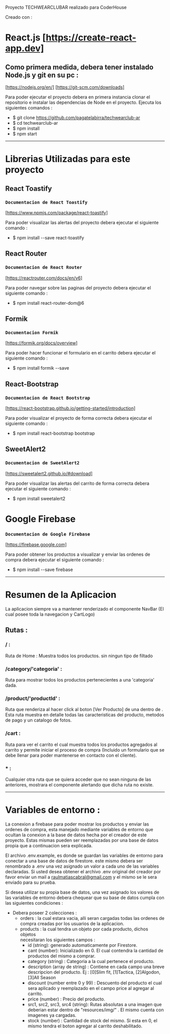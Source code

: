 Proyecto TECHWEARCLUBAR realizado para CoderHouse

Creado con : 
# React.js [https://create-react-app.dev]

## Como primera medida, debera tener instalado Node.js y git en su pc : 

[https://nodejs.org/en/]
[https://git-scm.com/downloads]


Para poder ejecutar el proyecto debera en primera instancia clonar el repositorio e instalar las dependencias de Node en el proyecto.
Ejecuta los siguientes comandos : 

- $ git clone https://github.com/pagatelabirra/techwearclub-ar
- $ cd techwearclub-ar
- $ npm install
- $ npm start

----------------------------------------------------------------------------------------------

# Librerias Utilizadas para este proyecto

## React Toastify

### `Documentacion de React Toastify`

[https://www.npmjs.com/package/react-toastify]

Para poder visualizar las alertas del proyecto debera ejecutar el siguiente comando :
 - $ npm install --save react-toastify

 ## React Router

### `Documentacion de React Router`

[https://reactrouter.com/docs/en/v6]

Para poder navegar sobre las paginas del proyecto debera ejecutar el siguiente comando :
 - $ npm install react-router-dom@6

 ## Formik

 ### `Documentacion Formik`

 [https://formik.org/docs/overview]

 Para poder hacer funcionar el formulario en el carrito debera ejecutar el siguiente comando : 
  - $ npm install formik --save

## React-Bootstrap

### `Documentacion de React Bootstrap`

[https://react-bootstrap.github.io/getting-started/introduction]

Para poder visualizar el proyecto de forma correcta debera ejecutar el siguiente comando : 
- $ npm install react-bootstrap bootstrap

## SweetAlert2

### `Documentacion de SweetAlert2`

[https://sweetalert2.github.io/#download]

Para poder visualizar las alertas del carrito de forma correcta debera ejecutar el siguiente comando : 
- $ npm install sweetalert2

# Google Firebase

### `Documentacion de Google Firebase`

[https://firebase.google.com]

Para poder obtener los productos a visualizar y enviar las ordenes de compra debera ejecutar el siguiente comando : 
- $ npm install --save firebase

----------------------------------------------------------------------------------------------

# Resumen de la Aplicacion

La aplicacion siempre va a mantener renderizado el componente NavBar (El cual posee toda la navegacion y CartLogo)

## Rutas : 

### / : 
 Ruta de Home : Muestra todos los productos. <ProductListContainer/> sin ningun tipo de filtado

### /category/'categoria' : 
 Ruta para mostrar todos los productos pertenecientes a una 'categoria' dada. <ProductListContainer/>

### /product/'productId' : 
 Ruta que renderiza <ProductDetail/> al hacer click al boton [Ver Producto] de una <ProductCard/> dentro de <ProductListContainer/>. 
 Esta ruta muestra en detalle todas las caracteristicas del producto, metodos de pago y un catalogo de fotos.

### /cart : 
 Ruta para ver el carrito <Cart/> el cual muestra todos los productos agregados al carrito y permite iniciar el proceso de compra 
 (Incluido un formulario que se debe llenar para poder mantenerse en contacto con el cliente).

### * : 
 Cualquier otra ruta que se quiera acceder que no sean ninguna de las anteriores, mostrara el componente <ErrorRender/>
 alertando que dicha ruta no existe.

----------------------------------------------------------------------------------------------

# Variables de entorno : 


La conexion a firebase para poder mostrar los productos y enviar las ordenes de compra, esta manejado mediante variables de entorno que 
ocultan la conexion a la base de datos hecha por el creador de este proyecto. Estas mismas pueden ser reemplazadas por una base de datos
propia que a continuacion sera explicada. 

El archivo .env.example, es donde se guardan las variables de entorno para conectar a una base de datos de firestore.
este mismo debera ser renombrado a .env una vez asignado un valor a cada uno de las variables declaradas. Si usted desea obtener el archivo .env
original del creador por favor enviar un mail a raulmatiascabral@gmail.com y el mismo se le sera enviado para su prueba.

Si desea utilizar su propia base de datos, una vez asignado los valores de las variables de entorno debera chequear que su base de datos cumpla 
con las siguientes condiciones : 

- Debera poseer 2 colecciones : 
  - orders : la cual estara vacia, alli seran cargadas todas las ordenes de compra creadas por los usuarios de la aplicacion.
  - products : la cual tendra un objeto por cada producto, dichos objetos     
    necesitaran los siguientes campos : 
      - id (string): generado automaticamente por Firestore.
      - cant (number): Inicializado en 0. El cual contendra la cantidad de productos del mismo a comprar.
      - category (string) : Categoria a la cual pertenece el producto.
      - description (array de string) : Contiene en cada campo una breve descripcion del producto. Ej : [0]Slim fit, [1]Tactica, [2]Algodon, [3]All Season
      - discount (number entre 0 y 99) : Descuento del producto el cual sera aplicado y reemplazado en el campo price al agregar al carrito.
      - price (number) : Precio del producto.
      - src1, src2, src3, src4 (string): Rutas absolutas a una imagen que deberian estar dentro de "resources/img/" . El mismo cuenta con imagenes ya cargadas.
      - stock (number) : Cantidad de stock del mismo. Si esta en 0, el mismo tendra el boton agregar al carrito deshabilitado.




